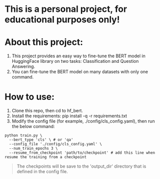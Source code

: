 # This is a personal project, for educational purposes only!
# About this project:
1. This project provides an easy way to fine-tune the BERT model in HuggingFace library on two tasks: Classification and Question Answering.
2. You can fine-tune the BERT model on many datasets with only one command.
# How to use:
1. Clone this repo, then cd to hf_bert.
2. Install the requirements: pip install -q -r requirements.txt
3. Modify the config file (for example, ./config/cls_config.yaml), then run the below command:
```
python train.py \
  --bert_type 'cls' \ # or 'qa'
  --config_file './config/cls_config.yaml' \
  --num_train_epochs 3 \
  --resume_from_checkpoint 'path/to/checkpoint' # add this line when resume the training from a checkpoint
```
> The checkpoints will be save to the 'output_dir' directory that is defined in the config file.
